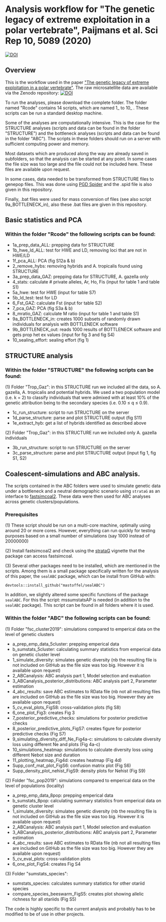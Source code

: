 # Analysis workflow for "The genetic legacy of extreme exploitation in a polar vertebrate", Paijmans et al. Sci Rep 10, 5089 (2020)
[![DOI](https://zenodo.org/badge/229044599.svg)](https://zenodo.org/badge/latestdoi/229044599)

## Overview

This is the workflow used in the paper ["The genetic legacy of extreme exploitation in a polar vertebrate"](https://doi.org/10.1038/s41598-020-61560-8).
The raw microsatellite data are available via the Zenodo repository: [![DOI](https://zenodo.org/badge/DOI/10.5281/zenodo.3585717.svg)](https://doi.org/10.5281/zenodo.3585717)

To run the analyses, please download the complete folder. The folder named "Rcode" contains 14 scripts, which are named 1_ to 10_ . These scripts can be run a standard desktop machine.

Some of the analyses are computationally intensive. This is the case for the STRUCTURE analyses (scripts and data can be found in the folder "STRUCTURE") and the bottleneck analyses (scripts and data can be found in the folder "ABC"). The scripts in these folders should run on a server with sufficient computing power and memory.   

Most datasets which are produced along the way are already saved in subfolders, so that the analysis can be started at any point. In some cases the file size was too large and the file could not be included here. These files are available upon request.

In some cases, data needed to be transformed from STRUCTURE files to genepop files. This was done using [PGD Spider](http://www.cmpg.unibe.ch/software/PGDSpider/) and the .spid file is also given in this repository.

Finally, .bat files were used for mass conversion of files (see also script 9a_BOTTLENECK_in), also these .bat files are given in this repository.

## Basic statistics and PCA

### Within the folder "Rcode" the following scripts can be found:

- 1a_prep_data_ALL: prepping data for STRUCTURE
- 1b_hwe_ld_ALL: test for HWE and LD, removing loci that are not in HWE/LD
- 1f_pca_ALL: PCA (fig S12a & b)
- 2_remove_hybs: removing hybrids and A. tropicalis found using STRUCTURE
- 3a_prep_data_GAZ: prepping data for STRUCTURE, A. gazella only
- 4_stats: calculate # private alleles, Ar, Ho, Fis (input for table 1 and table S1)
- 5a_hwe: test for HWE (input for table S7)
- 5b_ld_test: test for LD
- 6_Fst_GAZ: calculate Fst (input for table S2)
- 7_pca_GAZ: PCA (fig S3a & b)
- 8_mratio_GAZ: calculate M ratio (input for table 1 and table S1) 
- 9a_BOTTLENECK_in: creates 1000 subsets of randomly drawn individuals for analysis with BOTTLENECK software
- 9b_BOTTLENECK_out: reads 1000 results of BOTTLENECK software and gets prop het ex values (input for fig 3 and fig S4)
- 10_sealing_effort: sealing effort (fig 1)

## STRUCTURE analysis

### Within the folder "STRUCTURE" the following scripts can be found:

(1) Folder "Trop_Gaz": in this STRUCTURE run we included all the data, so A. gazella, A. tropicalis and potential hybrids. We used a two population model (i.e. k = 2) to classify individuals that were admixed with at least 10% of the genetic attribution being to the secondary species (i.e. 0.10 ≤ q ≤ 0.9).
- 1c_run_structure: script to run STRUCTURE on the server
- 1d_parse_structure: parse and plot STRUCTURE output (fig S11)
- 1e_extract_hyb: get a list of hybrids identified as described above

(2) Folder "Trop_Gaz": in this STRUCTURE run we included only A. gazella individuals
- 3b_run_structure: script to run STRUCTURE on the server
- 3c_parse_structure: parse and plot STRUCTURE output (input fig 1, fig S1, S2)

## Coalescent-simulations and ABC analysis.
The scripts contained in the ABC folders were used to simulate genetic data under 
a bottleneck and a neutral demographic scenario using `strataG` as an interface
to [fastsimcoal2](http://cmpg.unibe.ch/software/fastsimcoal2/). These data
were then used for ABC analyses across genetic clusters/populations. 

### Prerequisites

(1) These script should be run on a multi-core machine, optimally using around 20
or more cores. However, everything can run quickly for testing purposes based
on a small number of simulations (say 1000 instead of 20000000)

(2) Install fastsimcoal2 and check using the [strataG](https://cran.r-project.org/web/packages/strataG/index.html) vignette
that the package can access fastsimcoal.

(3) Several other packages need to be installed, which are mentioned in the scripts.
Among them is a small package specifically written for the analysis of this paper,
the `sealABC` package, which can be install from GitHub with:

```
devtools::install_github("mastoffel/sealABC")
```

In addition, we slightly altered some specific functions of the package `sealABC`.
For this the script: mssumstatsAP is needed (in addition to the `sealABC` package). This script can be found in all folders where it is used.

### Within the folder "ABC" the following scripts can be found:

(1) Folder "fsc_cluster2019": simulations compared to emperical data on the level of genetic clusters
- a_prep_emp_data_5cluster: prepping emperical data
- b_sumstats_5cluster: calculating summary statistics from emperical data on genetic cluster level
- 1_simulate_diversity: simulates genetic diversity (nb the resulting file is not included on GitHub as the file size was too big. However it is available upon request)
- 2_ABCanalysis: ABC analysis part 1, Model selection and evaluation
- 3_ABCanalysis_posterior_distributions: ABC analysis part 2, Parameter estimation
-	4_abc_results: save ABC estimates to RData file (nb not all resulting files are included on GitHub as the file size was too big. However they are available upon request)
-	5_cv_eval_plots_FigS8: cross-validation plots (fig S8)
-	6_one_plot_Fig3: creates Fig 3 
-	7_posterior_predictive_checks: simulations for posterior predictive checks
-	8_posterior_predictive_plots_FigS7: creates figure for posterior predictive checks (Fig S7)
-	9_simulating_diversity_diff_Ne_Fig4a-c: simulations to calculate diversity loss using different Ne and plots (Fig 4a-c)
- 10_simulations_heatmap: simulations to calculate diversity loss using different Nebot size and duration
- 11_plotting_heatmap_Fig4d: creates heatmap (Fig 4d)
- Supp_conf_mat_plot_FigS6: confusion matrix plot (Fig S6)
-	Supp_density_plot_nehist_FigS9: density plots for Nehist (Fig S9)

(2) Folder "fsc_pop2019": simulations compared to emperical data on the level of populations (locality)
- a_prep_emp_data_8pop: prepping emperical data
- b_sumstats_8pop: calculating summary statistics from emperical data on genetic cluster level
- 1_simulate_diversity: simulates genetic diversity (nb the resulting file is not included on GitHub as the file size was too big. However it is available upon request)
- 2_ABCanalysis: ABC analysis part 1, Model selection and evaluation
- 3_ABCanalysis_posterior_distributions: ABC analysis part 2, Parameter estimation
-	4_abc_results: save ABC estimates to RData file (nb not all resulting files are included on GitHub as the file size was too big. However they are available upon request)
-	5_cv_eval_plots: cross-validation plots
-	6_one_plot_FigS4: creates Fig S4 

(3) Folder "sumstats_species": 
- sumstats_species: calculates summary statistics for other otariid species 
- compare_species_beeswarm_FigS5: creates plot showing allelic richness for all otariids (Fig S5)


The code is highly specific to the current analysis and probably has to be modified to be of use in other projects.
